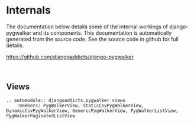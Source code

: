 # Internals

The documentation below details some of the internal workings of django-pygwalker and its components. This documentation is automatically generated from the source code. See the source code in github for full details.

<https://github.com/djangoaddicts/django-pygwalker>

<br/>

## Views

```{eval-rst}
.. automodule:: djangoaddicts.pygwalker.views
    :members: PygWalkerView, StaticCsvPygWalkerView, DynamicCsvPygWalkerView, GenericPygWalkerView, PygWalkerListView, PygWalkerPaginatedListView
```

<br/>
